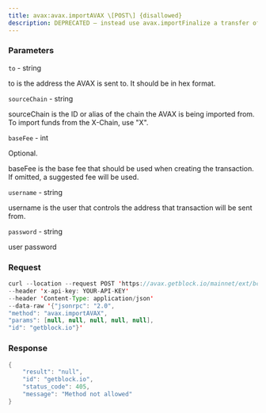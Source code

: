 ```yaml
---
title: avax:avax.importAVAX \[POST\] {disallowed}
description: DEPRECATED — instead use avax.importFinalize a transfer of AVAX from the X-Chain to the C-Chain.Before this method is called, you must call the X-Chains avm.exportmethod with assetID AVAX to initiate the transfer.
---
```


### Parameters


`to` - string

to is the address the AVAX is sent to. It should be in hex format.

`sourceChain` - string

sourceChain is the ID or alias of the chain the AVAX is being imported
from. To import funds from the X-Chain, use "X".

`baseFee` - int

Optional.

baseFee is the base fee that should be used when creating the
transaction. If omitted, a suggested fee will be used.

`username` - string

username is the user that controls the address that transaction will be
sent from.

`password` - string

user password

### Request

``` java
curl --location --request POST 'https://avax.getblock.io/mainnet/ext/bc/C/rpc' 
--header 'x-api-key: YOUR-API-KEY' 
--header 'Content-Type: application/json' 
--data-raw '{"jsonrpc": "2.0",
"method": "avax.importAVAX",
"params": [null, null, null, null, null],
"id": "getblock.io"}'
```

###  Response

``` java
{
    "result": "null",
    "id": "getblock.io",
    "status_code": 405,
    "message": "Method not allowed"
}
```

